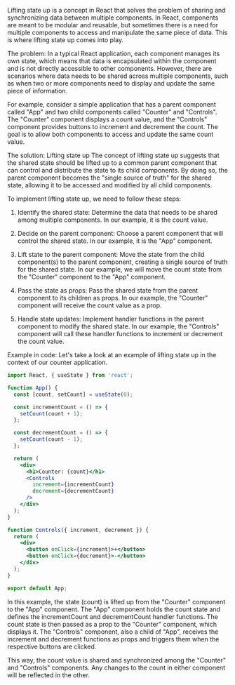 Lifting state up is a concept in React that solves the problem of sharing and synchronizing data between multiple components. In React, components are meant to be modular and reusable, but sometimes there is a need for multiple components to access and manipulate the same piece of data. This is where lifting state up comes into play.

The problem:
In a typical React application, each component manages its own state, which means that data is encapsulated within the component and is not directly accessible to other components. However, there are scenarios where data needs to be shared across multiple components, such as when two or more components need to display and update the same piece of information.

For example, consider a simple application that has a parent component called "App" and two child components called "Counter" and "Controls". The "Counter" component displays a count value, and the "Controls" component provides buttons to increment and decrement the count. The goal is to allow both components to access and update the same count value.

The solution: Lifting state up
The concept of lifting state up suggests that the shared state should be lifted up to a common parent component that can control and distribute the state to its child components. By doing so, the parent component becomes the "single source of truth" for the shared state, allowing it to be accessed and modified by all child components.

To implement lifting state up, we need to follow these steps:

1. Identify the shared state: Determine the data that needs to be shared among multiple components. In our example, it is the count value.

2. Decide on the parent component: Choose a parent component that will control the shared state. In our example, it is the "App" component.

3. Lift state to the parent component: Move the state from the child component(s) to the parent component, creating a single source of truth for the shared state. In our example, we will move the count state from the "Counter" component to the "App" component.

4. Pass the state as props: Pass the shared state from the parent component to its children as props. In our example, the "Counter" component will receive the count value as a prop.

5. Handle state updates: Implement handler functions in the parent component to modify the shared state. In our example, the "Controls" component will call these handler functions to increment or decrement the count value.

Example in code:
Let's take a look at an example of lifting state up in the context of our counter application.

```jsx
import React, { useState } from 'react';

function App() {
  const [count, setCount] = useState(0);

  const incrementCount = () => {
    setCount(count + 1);
  };

  const decrementCount = () => {
    setCount(count - 1);
  };

  return (
    <div>
      <h1>Counter: {count}</h1>
      <Controls
        increment={incrementCount}
        decrement={decrementCount}
      />
    </div>
  );
}

function Controls({ increment, decrement }) {
  return (
    <div>
      <button onClick={increment}>+</button>
      <button onClick={decrement}>-</button>
    </div>
  );
}

export default App;
```

In this example, the state (count) is lifted up from the "Counter" component to the "App" component. The "App" component holds the count state and defines the incrementCount and decrementCount handler functions. The count state is then passed as a prop to the "Counter" component, which displays it. The "Controls" component, also a child of "App", receives the increment and decrement functions as props and triggers them when the respective buttons are clicked.

This way, the count value is shared and synchronized among the "Counter" and "Controls" components. Any changes to the count in either component will be reflected in the other.